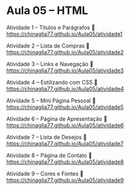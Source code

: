 # Aula 05 – HTML
Atividade 1 – Títulos e Parágrafos
🔗 https://chinaglia77.github.io/Aula05/atividade1

Atividade 2 – Lista de Compras
🔗 https://chinaglia77.github.io/Aula05/atividade2

Atividade 3 – Links e Navegação
🔗 https://chinaglia77.github.io/Aula05/atividade3

Atividade 4 – Estilizando com CSS
🔗 https://chinaglia77.github.io/Aula05/atividade4

Atividade 5 – Mini Página Pessoal
🔗 https://chinaglia77.github.io/Aula05/atividade5

Atividade 6 – Página de Apresentação
🔗 https://chinaglia77.github.io/Aula05/atividade6

Atividade 7 – Lista de Desejos
🔗 https://chinaglia77.github.io/Aula05/atividade7

Atividade 8 – Página de Contato
🔗 https://chinaglia77.github.io/Aula05/atividade8

Atividade 9 – Cores e Fontes
🔗 https://chinaglia77.github.io/Aula05/atividade9

